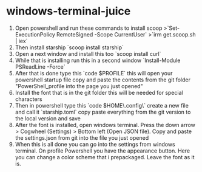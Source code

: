 # windows-terminal-juice
<ol>
    <li>Open powershell and run these commands to install scoop >`Set-ExecutionPolicy RemoteSigned -Scope CurrentUser` >`irm get.scoop.sh | iex`</li>
    <li>Then install starship `scoop install starship`</li>
    <li>Open a next window and install this too `scoop install curl`</li>
    <li>While that is installing run this in a second window `Install-Module PSReadLine -Force`</li>
    <li>After that is done type this `code $PROFILE` this will open your powershell startup file copy and paste the contents from the git folder "PowerShell_profile into the page you just opened"</li>
    <li>Install the font that is in the git folder this will be needed for special characters</li>
    <li>Then in powershell type this `code $HOME\.config\` create a new file and call it `starship.toml` copy paste everything from the git version to the local version and save</li>
    <li>After the font is installed, open windows terminal. Press the down arrow > Cogwheel (Settings) > Bottom left (Open JSON file). Copy and paste the settings.json from git into the file you just opened</li>
    <li>When this is all done you can go into the settings from windows terminal. On profile Powershell you have the appearance button. Here you can change a color scheme that i prepackaged. Leave the font as it is.</li>
</ol>